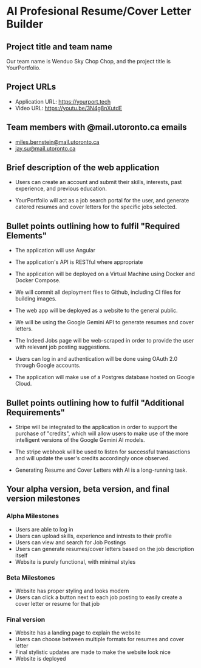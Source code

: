 # AI Profesional Resume/Cover Letter Builder

## Project title and team name

Our team name is Wenduo Sky Chop Chop, and the project title is YourPortfolio.

## Project URLs

- Application URL: https://yourport.tech
- Video URL: https://youtu.be/3N4g8nXutdE

## Team members with @mail.utoronto.ca emails

- miles.bernstein@mail.utoronto.ca
- jay.su@mail.utoronto.ca

## Brief description of the web application

- Users can create an account and submit their skills, interests, past experience, and previous education.

- YourPortfolio will act as a job search portal for the user, and generate catered resumes and cover letters for the specific jobs selected.

## Bullet points outlining how to fulfil "Required Elements"

- The application will use Angular

- The application's API is RESTful where appropriate

- The application will be deployed on a Virtual Machine using Docker and Docker Compose.

- We will commit all deployment files to Github, including CI files for building images.

- The web app will be deployed as a website to the general public.

- We will be using the Google Gemini API to generate resumes and cover letters.

- The Indeed Jobs page will be web-scraped in order to provide the user with relevant job posting suggestions.

- Users can log in and authentication will be done using OAuth 2.0 through Google accounts.

- The application will make use of a Postgres database hosted on Google Cloud.

## Bullet points outlining how to fulfil "Additional Requirements"

- Stripe will be integrated to the application in order to support the purchase of "credits", which will allow users to make use of the more intelligent versions of the Google Gemini AI models.

- The stripe webhook will be used to listen for successful transasctions and will update the user's credits accordingly once observed.

- Generating Resume and Cover Letters with AI is a long-running task.

## Your alpha version, beta version, and final version milestones

### Alpha Milestones

- Users are able to log in
- Users can upload skills, experience and intrests to their profile
- Users can view and search for Job Postings
- Users can generate resumes/cover letters based on the job description itself
- Website is purely functional, with minimal styles

### Beta Milestones

- Website has proper styling and looks modern
- Users can click a button next to each job posting to easily create a cover letter or resume for that job

### Final version

- Website has a landing page to explain the website
- Users can choose between multiple formats for resumes and cover letter
- Final stylistic updates are made to make the website look nice
- Website is deployed
